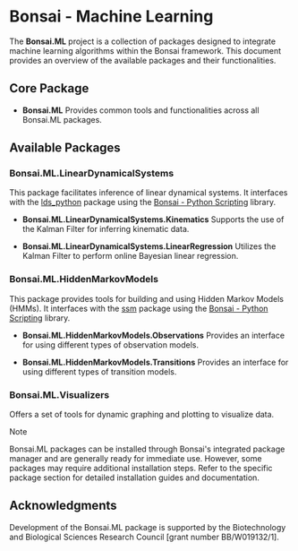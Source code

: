 # Bonsai - Machine Learning

The **Bonsai.ML** project is a collection of packages designed to integrate machine learning algorithms within the Bonsai framework. This document provides an overview of the available packages and their functionalities.

## Core Package
- **Bonsai.ML**
  Provides common tools and functionalities across all Bonsai.ML packages.

## Available Packages

### Bonsai.ML.LinearDynamicalSystems 
This package facilitates inference of linear dynamical systems. It interfaces with the [lds_python](https://github.com/joacorapela/lds_python) package using the [Bonsai - Python Scripting](https://github.com/bonsai-rx/python-scripting) library.

- **Bonsai.ML.LinearDynamicalSystems.Kinematics**
  Supports the use of the Kalman Filter for inferring kinematic data.

- **Bonsai.ML.LinearDynamicalSystems.LinearRegression** 
  Utilizes the Kalman Filter to perform online Bayesian linear regression.

### Bonsai.ML.HiddenMarkovModels
This package provides tools for building and using Hidden Markov Models (HMMs). It interfaces with the [ssm](https://github.com/lindermanlab/ssm) package using the [Bonsai - Python Scripting](https://github.com/bonsai-rx/python-scripting) library.

- **Bonsai.ML.HiddenMarkovModels.Observations**
  Provides an interface for using different types of observation models.

- **Bonsai.ML.HiddenMarkovModels.Transitions**
  Provides an interface for using different types of transition models.
  
### Bonsai.ML.Visualizers
Offers a set of tools for dynamic graphing and plotting to visualize data.

> [!NOTE]
> Bonsai.ML packages can be installed through Bonsai's integrated package manager and are generally ready for immediate use. However, some packages may require additional installation steps. Refer to the specific package section for detailed installation guides and documentation.

## Acknowledgments

Development of the Bonsai.ML package is supported by the Biotechnology and Biological Sciences Research Council [grant number BB/W019132/1].